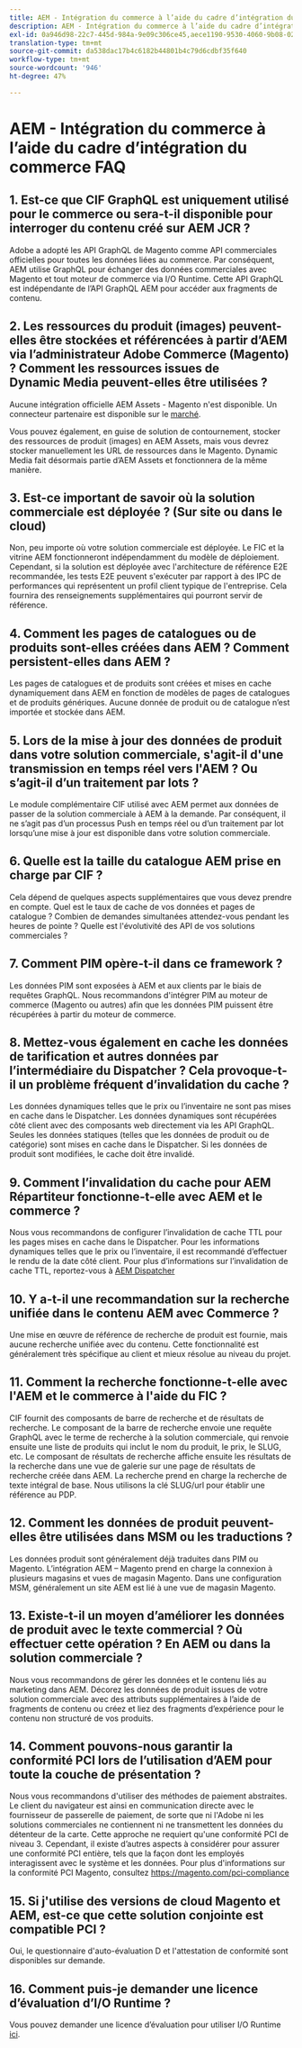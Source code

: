 ```yaml
---
title: AEM - Intégration du commerce à l’aide du cadre d’intégration du commerce FAQ
description: AEM - Intégration du commerce à l’aide du cadre d’intégration du commerce FAQ
exl-id: 0a946d98-22c7-445d-984a-9e09c306ce45,aece1190-9530-4060-9b08-022da7068987
translation-type: tm+mt
source-git-commit: da538dac17b4c6182b44801b4c79d6cdbf35f640
workflow-type: tm+mt
source-wordcount: '946'
ht-degree: 47%

---
```


# AEM - Intégration du commerce à l’aide du cadre d’intégration du commerce FAQ

## 1. Est-ce que CIF GraphQL est uniquement utilisé pour le commerce ou sera-t-il disponible pour interroger du contenu créé sur AEM JCR ?

Adobe a adopté les API GraphQL de Magento comme API commerciales officielles pour toutes les données liées au commerce. Par conséquent, AEM utilise GraphQL pour échanger des données commerciales avec Magento et tout moteur de commerce via I/O Runtime. Cette API GraphQL est indépendante de l’API GraphQL AEM pour accéder aux fragments de contenu.

## 2. Les ressources du produit (images) peuvent-elles être stockées et référencées à partir d’AEM via l’administrateur Adobe Commerce (Magento) ? Comment les ressources issues de Dynamic Media peuvent-elles être utilisées ?

Aucune intégration officielle AEM Assets - Magento n&#39;est disponible. Un connecteur partenaire est disponible sur le [marché](https://marketplace.magento.com/bounteous-dam.html).

Vous pouvez également, en guise de solution de contournement, stocker des ressources de produit (images) en AEM Assets, mais vous devrez stocker manuellement les URL de ressources dans le Magento. Dynamic Media fait désormais partie d’AEM Assets et fonctionnera de la même manière.

## 3. Est-ce important de savoir où la solution commerciale est déployée ? (Sur site ou dans le cloud)

Non, peu importe où votre solution commerciale est déployée. Le FIC et la vitrine AEM fonctionneront indépendamment du modèle de déploiement. Cependant, si la solution est déployée avec l&#39;architecture de référence E2E recommandée, les tests E2E peuvent s&#39;exécuter par rapport à des IPC de performances qui représentent un profil client typique de l&#39;entreprise. Cela fournira des renseignements supplémentaires qui pourront servir de référence.

## 4. Comment les pages de catalogues ou de produits sont-elles créées dans AEM ? Comment persistent-elles dans AEM ?

Les pages de catalogues et de produits sont créées et mises en cache dynamiquement dans AEM en fonction de modèles de pages de catalogues et de produits génériques. Aucune donnée de produit ou de catalogue n’est importée et stockée dans AEM.

## 5. Lors de la mise à jour des données de produit dans votre solution commerciale, s&#39;agit-il d&#39;une transmission en temps réel vers l&#39;AEM ? Ou s’agit-il d’un traitement par lots ?

Le module complémentaire CIF utilisé avec AEM permet aux données de passer de la solution commerciale à AEM à la demande. Par conséquent, il ne s’agit pas d’un processus Push en temps réel ou d’un traitement par lot lorsqu’une mise à jour est disponible dans votre solution commerciale.

## 6. Quelle est la taille du catalogue AEM prise en charge par CIF ?

Cela dépend de quelques aspects supplémentaires que vous devez prendre en compte. Quel est le taux de cache de vos données et pages de catalogue ? Combien de demandes simultanées attendez-vous pendant les heures de pointe ? Quelle est l&#39;évolutivité des API de vos solutions commerciales ?

## 7. Comment PIM opère-t-il dans ce framework ?

Les données PIM sont exposées à AEM et aux clients par le biais de requêtes GraphQL. Nous recommandons d&#39;intégrer PIM au moteur de commerce (Magento ou autres) afin que les données PIM puissent être récupérées à partir du moteur de commerce.

## 8. Mettez-vous également en cache les données de tarification et autres données par l’intermédiaire du Dispatcher ? Cela provoque-t-il un problème fréquent d’invalidation du cache ?

Les données dynamiques telles que le prix ou l’inventaire ne sont pas mises en cache dans le Dispatcher. Les données dynamiques sont récupérées côté client avec des composants web directement via les API GraphQL. Seules les données statiques (telles que les données de produit ou de catégorie) sont mises en cache dans le Dispatcher. Si les données de produit sont modifiées, le cache doit être invalidé.

## 9. Comment l’invalidation du cache pour AEM Répartiteur fonctionne-t-elle avec AEM et le commerce ?

Nous vous recommandons de configurer l’invalidation de cache TTL pour les pages mises en cache dans le Dispatcher. Pour les informations dynamiques telles que le prix ou l’inventaire, il est recommandé d’effectuer le rendu de la date côté client. Pour plus d’informations sur l’invalidation de cache TTL, reportez-vous à [AEM Dispatcher](https://helpx.adobe.com/fr/experience-manager/kb/optimizing-the-dispatcher-cache.html)

## 10. Y a-t-il une recommandation sur la recherche unifiée dans le contenu AEM avec Commerce ?

Une mise en œuvre de référence de recherche de produit est fournie, mais aucune recherche unifiée avec du contenu. Cette fonctionnalité est généralement très spécifique au client et mieux résolue au niveau du projet.

## 11. Comment la recherche fonctionne-t-elle avec l&#39;AEM et le commerce à l&#39;aide du FIC ?

CIF fournit des composants de barre de recherche et de résultats de recherche. Le composant de la barre de recherche envoie une requête GraphQL avec le terme de recherche à la solution commerciale, qui renvoie ensuite une liste de produits qui inclut le nom du produit, le prix, le SLUG, etc. Le composant de résultats de recherche affiche ensuite les résultats de la recherche dans une vue de galerie sur une page de résultats de recherche créée dans AEM. La recherche prend en charge la recherche de texte intégral de base. Nous utilisons la clé SLUG/url pour établir une référence au PDP.

## 12. Comment les données de produit peuvent-elles être utilisées dans MSM ou les traductions ?

Les données produit sont généralement déjà traduites dans PIM ou Magento. L’intégration AEM – Magento prend en charge la connexion à plusieurs magasins et vues de magasin Magento. Dans une configuration MSM, généralement un site AEM est lié à une vue de magasin Magento.

## 13. Existe-t-il un moyen d’améliorer les données de produit avec le texte commercial ? Où effectuer cette opération ? En AEM ou dans la solution commerciale ?

Nous vous recommandons de gérer les données et le contenu liés au marketing dans AEM. Décorez les données de produit issues de votre solution commerciale avec des attributs supplémentaires à l’aide de fragments de contenu ou créez et liez des fragments d’expérience pour le contenu non structuré de vos produits.

## 14. Comment pouvons-nous garantir la conformité PCI lors de l’utilisation d’AEM pour toute la couche de présentation ?

Nous vous recommandons d&#39;utiliser des méthodes de paiement abstraites. Le client du navigateur est ainsi en communication directe avec le fournisseur de passerelle de paiement, de sorte que ni l&#39;Adobe ni les solutions commerciales ne contiennent ni ne transmettent les données du détenteur de la carte. Cette approche ne requiert qu&#39;une conformité PCI de niveau 3. Cependant, il existe d’autres aspects à considérer pour assurer une conformité PCI entière, tels que la façon dont les employés interagissent avec le système et les données. Pour plus d&#39;informations sur la conformité PCI Magento, consultez <https://magento.com/pci-compliance>

## 15. Si j&#39;utilise des versions de cloud Magento et AEM, est-ce que cette solution conjointe est compatible PCI ?

Oui, le questionnaire d&#39;auto-évaluation D et l&#39;attestation de conformité sont disponibles sur demande.

## 16. Comment puis-je demander une licence d’évaluation d’I/O Runtime ?

Vous pouvez demander une licence d’évaluation pour utiliser I/O Runtime [ici](https://adobeio.typeform.com/to/obqgRm).
